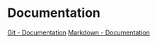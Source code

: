 # Documentation
[Git - Documentation](https://git-scm.com/doc)
[Markdown - Documentation](https://guides-github.com/features/mastering-markdown)

